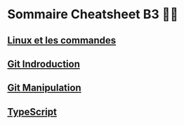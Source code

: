 # Sommaire Cheatsheet B3 👩‍💻

## [Linux et les commandes](Installation_Manipulation_Linux.md)
## [Git Indroduction](Git_Introduction.md)
## [Git Manipulation](Git_Manipulation.md)
## [TypeScript](TS.md)


